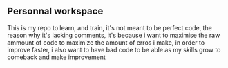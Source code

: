 ## Personnal workspace

This is my repo to learn, and train, it's not meant to be perfect code, the reason why it's lacking comments, it's because i want to maximise the raw ammount of code
to maximize the amount of erros i make, in order to improve faster, i also want to have bad code to be able as my skills grow to comeback and make improvement 
